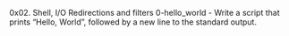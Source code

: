 0x02. Shell, I/O Redirections and filters 0-hello_world - Write a script that prints “Hello, World”, followed by a new line to the standard output.


